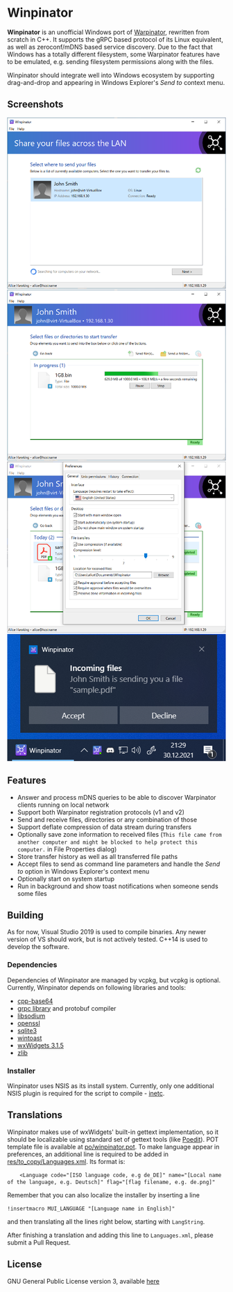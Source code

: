 # Winpinator

**Winpinator** is an unofficial Windows port of [Warpinator](https://github.com/linuxmint/warpinator), rewritten from scratch in C++. It supports the gRPC based protocol of its Linux equivalent, as well as zeroconf/mDNS based service discovery. Due to the fact that Windows has a totally different filesystem, some Warpinator features have to be emulated, e.g. sending filesystem permissions along with the files.

Winpinator should integrate well into Windows ecosystem by supporting drag-and-drop and appearing in Windows Explorer's *Send to* context menu.

## Screenshots

![readme/screen1.png](readme/screen1.png?raw=true)
![readme/screen2.png](readme/screen2.png?raw=true)
![readme/screen4.png](readme/screen4.png?raw=true)
![readme/screen3.png](readme/screen3.png?raw=true)

## Features

+ Answer and process mDNS queries to be able to discover Warpinator clients running on local network
+ Support both Warpinator registration protocols (v1 and v2)
+ Send and receive files, directories or any combination of those
+ Support deflate compression of data stream during transfers
+ Optionally save zone information to received files (`This file came from another computer and might be blocked to help protect this computer.` in File Properties dialog)
+ Store transfer history as well as all transferred file paths
+ Accept files to send as command line parameters and handle the *Send to* option in Windows Explorer's context menu
+ Optionally start on system startup
+ Run in background and show toast notifications when someone sends some files

## Building

As for now, Visual Studio 2019 is used to compile binaries. Any newer version of VS should work, but is not actively tested. C++14 is used to develop the software.

### Dependencies

Dependencies of Winpinator are managed by vcpkg, but vcpkg is optional. Currently, Winpinator depends on following libraries and tools:

+ [cpp-base64](https://github.com/ReneNyffenegger/cpp-base64)
+ [grpc library](https://github.com/grpc/grpc) and protobuf compiler
+ [libsodium](https://github.com/jedisct1/libsodium)
+ [openssl](https://github.com/openssl/openssl)
+ [sqlite3](https://www.sqlite.org/index.html)
+ [wintoast](https://github.com/mohabouje/WinToast)
+ [wxWidgets 3.1.5](https://github.com/wxWidgets/wxWidgets)
+ [zlib](https://github.com/madler/zlib)

### Installer

Winpinator uses NSIS as its install system. Currently, only one additional NSIS plugin is required for the script to compile - [inetc](https://nsis.sourceforge.io/Inetc_plug-in).

## Translations

Winpinator makes use of wxWidgets' built-in gettext implementation, so it should be localizable using standard set of gettext tools (like [Poedit](https://poedit.net/)). POT template file is available at [po/winpinator.pot](po/winpinator.pot). To make language appear in preferences, an additional line is required to be added in [res/to_copy/Languages.xml](res/to_copy/Languages.xml). Its format is:
```
    <Language code="[ISO language code, e.g de_DE]" name="[Local name of the language, e.g. Deutsch]" flag="[flag filename, e.g. de.png]" 
```
Remember that you can also localize the installer by inserting a line
```
!insertmacro MUI_LANGUAGE "[Language name in English]"
```
and then translating all the lines right below, starting with `LangString`.

After finishing a translation and adding this line to `Languages.xml`, please submit a Pull Request.

## License

GNU General Public License version 3, available [here](https://www.gnu.org/licenses/gpl-3.0.html)


